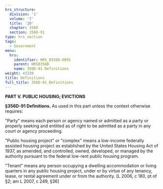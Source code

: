 ```yaml
---
hrs_structure:
  division: '1'
  volume: '7'
  title: '20'
  chapter: 356D
  section: 356D-91
type: hrs_section
tags:
  - Government
menu:
  hrs:
    identifier: HRS_0356D-0091
    parent: HRS0356D
    name: 356D-91 Definitions
weight: 41330
title: Definitions
full_title: 356D-91 Definitions
---
```

**PART V. PUBLIC HOUSING; EVICTIONS**

**§356D-91 Definitions.** As used in this part unless the context otherwise requires:

"Party" means each person or agency named or admitted as a party or properly seeking and entitled as of right to be admitted as a party in any court or agency proceeding.

"Public housing project" or "complex" means a low-income federally assisted housing project as established by the United States Housing Act of 1937, as amended, and controlled, owned, developed, or managed by the authority pursuant to the federal low-rent public housing program.

"Tenant" means any person occupying a dwelling accommodation or living quarters in any public housing project, under or by virtue of any tenancy, lease, or rental agreement under or from the authority. [L 2006, c 180, pt of §2; am L 2007, c 249, §36]